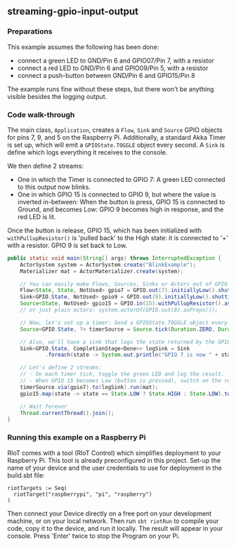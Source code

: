 streaming-gpio-input-output
----------------

### Preparations
This example assumes the following has been done:
 - connect a green LED to GND/Pin 6 and GPIO07/Pin 7, with a resistor
 - connect a red LED to GND/Pin 6 and GPIO09/Pin 5, with a resistor
 - connect a push-button between GND/Pin 6 and GPIO15/Pin 8

The example runs fine without these steps, but there won't be anything visible besides the logging output. 

### Code walk-through

The main class, `Application`, creates a `Flow`, `Sink` and `Source` GPIO objects for pins 7, 9, and 5 on the Raspberry Pi.
Additionally, a standard Akka Timer is set up, which will emit a `GPIOState.TOGGLE` object every second. 
A `Sink` is define which logs everything it receives to the console.

We then define 2 streams:
- One in which the Timer is connected to GPIO 7: A green LED connected to this output now blinks.
- One in which GPIO 15 is connected to GPIO 9, but where the value is inverted in-between: When the button is press, GPIO 15 is connected to Ground, and becomes Low: GPIO 9 becomes high in response, and the red LED is lit.

Once the button is release, GPIO 15, which has been initialized with `withPullupResistor()` is 'pulled back' to the High state: it is connected to '+' with a resistor. GPIO 9 is set back to Low.
```java
public static void main(String[] args) throws InterruptedException {
    ActorSystem system = ActorSystem.create("BlinkExample");
    Materializer mat = ActorMaterializer.create(system);

    // You can easily make Flows, Sources, Sinks or Actors out of GPIO Pins:
    Flow<State, State, NotUsed> gpio7 = GPIO.out(7).initiallyLow().shuttingDownLow().asFlow(system);
    Sink<GPIO.State, NotUsed> gpio9 = GPIO.out(9).initiallyLow().shuttingDownLow().asSink(system);
    Source<State, NotUsed> gpio15 = GPIO.in(15).withPullupResistor().asSource(system, mat);
    // or just plain actors: system.actorOf(GPIO.out(8).asProps());

    // Now, let's set up a timer: Send a GPIOState.TOGGLE object every 500 millis
    Source<GPIO.State, ?> timerSource = Source.tick(Duration.ZERO, Duration.ofMillis(500), GPIO.State.TOGGLE);

    // Also, we'll have a sink that logs the state returned by the GPIO flow:
    Sink<GPIO.State, CompletionStage<Done>> logSink = Sink
            .foreach(state -> System.out.println("GPIO 7 is now " + state));

    // Let's define 2 streams:
    // - On each timer tick, toggle the green LED and log the result.
    // - When GPIO 15 becomes Low (button is pressed), switch on the red LED.
    timerSource.via(gpio7).to(logSink).run(mat);
    gpio15.map(state -> state == State.LOW ? State.HIGH : State.LOW).to(gpio9).run(mat);

    // Wait forever
    Thread.currentThread().join();
}
``` 

### Running this example on a Raspberry Pi

RIoT comes with a tool (RIoT Control) which simplifies deployment to your Raspberry Pi. This tool is already preconfigured in this project. Set-up the name of your device and the user credentials to use for deployment in the build.sbt file:

```
riotTargets := Seq(
  riotTarget("raspberrypi", "pi", "raspberry")
)
```
Then connect your Device directly on a free port on your development machine, or on your local network. Then run <code>sbt riotRun</code> to compile your code, copy it to the device, and run it locally. 
The result will appear in your console. Press 'Enter' twice to stop the Program on your Pi. 